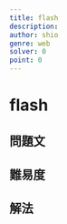 ```yaml
---
title: flash
description: 
author: shio
genre: web
solver: 0 
point: 0
---
```


# flash

## 問題文

## 難易度

## 解法